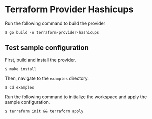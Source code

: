 # Terraform Provider Hashicups

Run the following command to build the provider

```shell
$ go build -o terraform-provider-hashicups
```

## Test sample configuration

First, build and install the provider.

```shell
$ make install
```

Then, navigate to the `examples` directory. 

```shell
$ cd examples
```

Run the following command to initialize the workspace and apply the sample configuration.

```shell
$ terraform init && terraform apply
```